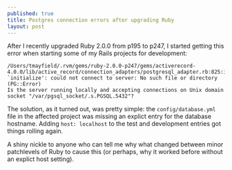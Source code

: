 ```yaml
---
published: true
title: Postgres connection errors after upgrading Ruby
layout: post
---
```


After I recently upgraded Ruby 2.0.0 from p195 to p247, I started getting this error when starting some of my Rails projects for development:

```
/Users/tmayfield/.rvm/gems/ruby-2.0.0-p247/gems/activerecord-4.0.0/lib/active_record/connection_adapters/postgresql_adapter.rb:825:in `initialize': could not connect to server: No such file or directory (PG::Error)
Is the server running locally and accepting connections on Unix domain socket "/var/pgsql_socket/.s.PGSQL.5432"?
```

The solution, as it turned out, was pretty simple: the `config/database.yml` file in the affected project was missing an explict entry for the database hostname. Adding `host: localhost` to the test and development entries got things rolling again.

A shiny nickle to anyone who can tell me why what changed between minor patchlevels of Ruby to cause this (or perhaps, why it worked before without an explict host setting).
